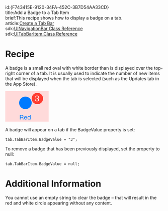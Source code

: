 id:{F743415E-9120-34FA-452C-3B7D54AA33CD}  
title:Add a Badge to a Tab Item  
brief:This recipe shows how to display a badge on a tab.  
article:[Create a Tab Bar](/recipes/ios/content_controls/tab_bar/create_a_tab_bar)  
sdk:[UINavigationBar Class Reference](https://developer.apple.com/library/ios/#documentation/UIKit/Reference/UINavigationBar_Class/Reference/UINavigationBar.html)  
sdk:[UITabBarItem Class Reference](https://developer.apple.com/library/ios/#documentation/UIKit/Reference/UITabBarItem_Class/Reference/Reference.html)  

<a name="Recipe" class="injected"></a>


# Recipe

A badge is a small red oval with white border than is displayed over the
top-right corner of a tab. It is usually used to indicate the number of new
items that will be displayed when the tab is selected (such as the Updates tab
in the App Store).

 ![](Images/Picture_1.png)

A badge will appear on a tab if the BadgeValue property is set:

```
tab.TabBarItem.BadgeValue = "3";
```

To remove a badge that has been previously displayed, set the property to
null:

```
tab.TabBarItem.BadgeValue = null;
```

 <a name="Additional_Information" class="injected"></a>


# Additional Information

You cannot use an empty string to clear the badge – that will result in the
red and white circle appearing without any content.